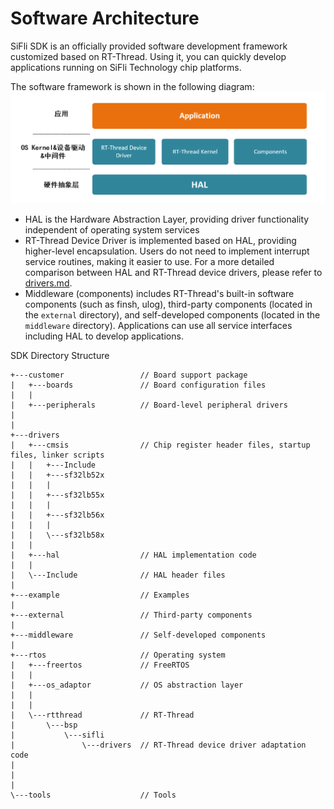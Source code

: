 
# Software Architecture

SiFli SDK is an officially provided software development framework customized based on RT-Thread. Using it, you can quickly develop applications running on SiFli Technology chip platforms.

The software framework is shown in the following diagram:
![](assets/sdk_arch_diagram.png)

- HAL is the Hardware Abstraction Layer, providing driver functionality independent of operating system services
- RT-Thread Device Driver is implemented based on HAL, providing higher-level encapsulation. Users do not need to implement interrupt service routines, making it easier to use. For a more detailed comparison between HAL and RT-Thread device drivers, please refer to [drivers.md](/docs/source/en/app_development/drivers.md).
- Middleware (components) includes RT-Thread's built-in software components (such as finsh, ulog), third-party components (located in the `external` directory), and self-developed components (located in the `middleware` directory). Applications can use all service interfaces including HAL to develop applications.

SDK Directory Structure
```
+---customer                 // Board support package
|   +---boards               // Board configuration files
|   |
|   +---peripherals          // Board-level peripheral drivers
|
|
+---drivers
|   +---cmsis                // Chip register header files, startup files, linker scripts
|   |   +---Include
|   |   +---sf32lb52x
|   |   |     
|   |   +---sf32lb55x
|   |   | 
|   |   +---sf32lb56x
|   |   |
|   |   \---sf32lb58x
|   |     
|   +---hal                  // HAL implementation code
|   |
|   \---Include              // HAL header files
| 
+---example                  // Examples
|
+---external                 // Third-party components
|
+---middleware               // Self-developed components
|
+---rtos                     // Operating system
|   +---freertos             // FreeRTOS
|   |
|   +---os_adaptor           // OS abstraction layer
|   |
|   |
|   \---rtthread             // RT-Thread
|       \---bsp
|           \---sifli
|               \---drivers  // RT-Thread device driver adaptation code
|       
|       
|
\---tools                    // Tools